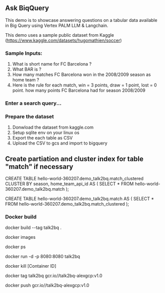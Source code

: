 ## Ask BiqQuery

This demo is to showcase answering questions on a tabular data available in Big Query using Vertex PALM LLM & Langchain.

This demo uses a sample public dataset from Kaggle (https://www.kaggle.com/datasets/hugomathien/soccer)

### Sample Inputs:
1. What is short name for FC Barcelona ?
2. What BAR is ?
3. How many matches FC Barcelona won in the 2008/2009 season as home team ?
4. Here is the rule for each match, win = 3 points, draw = 1 point, lost = 0 point. how many points FC Barcelona had for season 2008/2009

### Enter a search query...


### Prepare the dataset
1. Donwload the dataset from kaggle.com
2. Setup sqlite env on your linux os
3. Export the each table as CSV
4. Upload the CSV to gcs and import to bigquery

## Create partiation and cluster index for table "match" if necessary

CREATE TABLE hello-world-360207.demo_talk2bq.match_clustered 
CLUSTER BY
  season, home_team_api_id
AS (
  SELECT * FROM hello-world-360207.demo_talk2bq.match
);

CREATE TABLE hello-world-360207.demo_talk2bq.match
AS (
  SELECT * FROM hello-world-360207.demo_talk2bq.match_clustered
);



### Docker build
docker build --tag talk2bq .

docker images 

docker ps

docker run -d -p 8080:8080 talk2bq

docker kill [Container ID]

docker tag talk2bq gcr.io/<Project ID>/talk2bq-alexgcp:v1.0

docker push gcr.io/<Project ID>/talk2bq-alexgcp:v1.0
